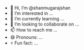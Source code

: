 - 👋 Hi, I’m @shanmugarajshan
- 👀 I’m interested in ...
- 🌱 I’m currently learning ...
- 💞️ I’m looking to collaborate on ...
- 📫 How to reach me ...
- 😄 Pronouns: ...
- ⚡ Fun fact: ...

<!---
shanmugarajshan/shanmugarajshan is a ✨ special ✨ repository because its `README.md` (this file) appears on your GitHub profile.
You can click the Preview link to take a look at your changes.
--->
